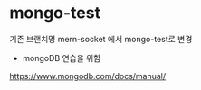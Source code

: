 # mongo-test

기존 브랜치명 mern-socket 에서 mongo-test로 변경
- mongoDB 연습을 위함

https://www.mongodb.com/docs/manual/